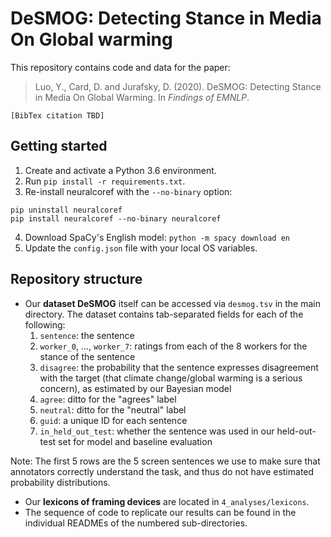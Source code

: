 # **DeSMOG**: **De**tecting **S**tance in **M**edia **O**n **G**lobal warming

This repository contains code and data for the paper:
> Luo, Y., Card, D. and Jurafsky, D. (2020). DeSMOG: Detecting Stance in Media On Global Warming. In *Findings of EMNLP*.
```
[BibTex citation TBD]
```

## Getting started
1. Create and activate a Python 3.6 environment.
2. Run `pip install -r requirements.txt`.
3. Re-install neuralcoref with the `--no-binary` option: 
```
pip uninstall neuralcoref
pip install neuralcoref --no-binary neuralcoref
```
4. Download SpaCy's English model: `python -m spacy download en`
5. Update the `config.json` file with your local OS variables.

## Repository structure

* Our **dataset DeSMOG** itself can be accessed via `desmog.tsv` in the main directory. The dataset contains tab-separated fields for each of the following:
	1. `sentence`: the sentence 
	2. `worker_0`, ..., `worker_7`: ratings from each of the 8 workers for the stance of the sentence
	3. `disagree`: the probability that the sentence expresses disagreement with the target (that climate change/global warming is a serious concern), as estimated by our Bayesian model
	4. `agree`: ditto for the "agrees" label
	5. `neutral`: ditto for the "neutral" label
	6. `guid`: a unique ID for each sentence
	7. `in_held_out_test`: whether the sentence was used in our held-out-test set for model and baseline evaluation

Note: The first 5 rows are the 5 screen sentences we use to make sure that annotators correctly understand the task, and thus do not have estimated probability distributions.
* Our **lexicons of framing devices** are located in `4_analyses/lexicons`.
* The sequence of code to replicate our results can be found in the individual READMEs of the numbered sub-directories.
